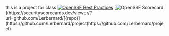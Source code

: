 this is a project for class
[![OpenSSF Best Practices](https://www.bestpractices.dev/projects/8492/badge)](https://www.bestpractices.dev/projects/8492)
[![OpenSSF Scorecard](https://api.securityscorecards.dev/projects/github.com/Lerbernard/[{repo}](https://github.com/Lerbernard/project)/badge)](https://securityscorecards.dev/viewer/?uri=github.com/Lerbernard/[{repo}](https://github.com/Lerbernard/project)https://github.com/Lerbernard/project)
